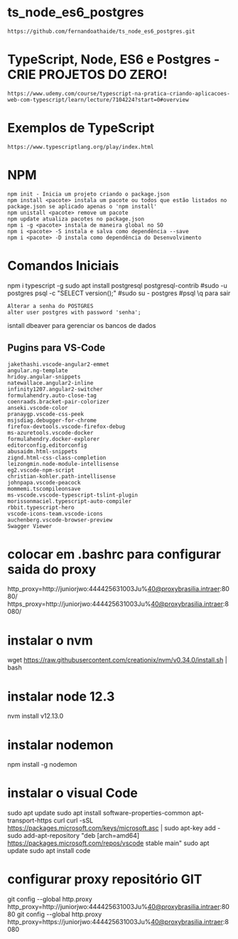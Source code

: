 # ts_node_es6_postgres
    https://github.com/fernandoathaide/ts_node_es6_postgres.git

# TypeScript, Node, ES6 e Postgres - CRIE PROJETOS DO ZERO!
    https://www.udemy.com/course/typescript-na-pratica-criando-aplicacoes-web-com-typescript/learn/lecture/7104224?start=0#overview

# Exemplos de TypeScript
    https://www.typescriptlang.org/play/index.html

# NPM
    npm init - Inicia um projeto criando o package.json
    npm install <pacote> instala um pacote ou todos que estão listados no package.json se aplicado apenas o 'npm install'
    npm unistall <pacote> remove um pacote
    npm update atualiza pacotes no package.json
    npm i -g <pacote> instala de maneira global no SO
    npm i <pacote> -S instala e salva como dependência --save
    npm i <pacote> -D instala como dependência do Desenvolvimento

# Comandos Iniciais
npm i typescript -g
sudo apt install postgresql postgresql-contrib
    #sudo -u postgres psql -c "SELECT version();"
    #sudo su - postgres
    #psql
    \q para sair

    Alterar a senha do POSTGRES 
    alter user postgres with password 'senha';

isntall dbeaver para gerenciar os bancos de dados

## Pugins para VS-Code
    jakethashi.vscode-angular2-emmet
    angular.ng-template
    hridoy.angular-snippets
    natewallace.angular2-inline
    infinity1207.angular2-switcher
    formulahendry.auto-close-tag
    coenraads.bracket-pair-colorizer
    anseki.vscode-color
    pranaygp.vscode-css-peek
    msjsdiag.debugger-for-chrome
    firefox-devtools.vscode-firefox-debug
    ms-azuretools.vscode-docker
    formulahendry.docker-explorer
    editorconfig.editorconfig
    abusaidm.html-snippets
    zignd.html-css-class-completion
    leizongmin.node-module-intellisense
    eg2.vscode-npm-script
    christian-kohler.path-intellisense
    johnpapa.vscode-peacock
    mommemi.tscompileonsave
    ms-vscode.vscode-typescript-tslint-plugin
    morissonmaciel.typescript-auto-compiler
    rbbit.typescript-hero
    vscode-icons-team.vscode-icons
    auchenberg.vscode-browser-preview
    Swagger Viewer


# colocar em .bashrc para configurar saida do proxy 

http_proxy=http://juniorjwo:444425631003Ju%40@proxybrasilia.intraer:8080/
https_proxy=http://juniorjwo:444425631003Ju%40@proxybrasilia.intraer:8080/


# instalar o nvm

wget  https://raw.githubusercontent.com/creationix/nvm/v0.34.0/install.sh | bash


# instalar node 12.3

 nvm install v12.13.0


# instalar nodemon

npm install -g nodemon
	
# instalar o visual Code

sudo apt update
sudo apt install software-properties-common apt-transport-https curl
curl -sSL https://packages.microsoft.com/keys/microsoft.asc | sudo apt-key add -
sudo add-apt-repository "deb [arch=amd64] https://packages.microsoft.com/repos/vscode stable main"
sudo apt update
sudo apt install code

# configurar proxy repositório GIT

git config --global http.proxy http_proxy=http://juniorjwo:444425631003Ju%40@proxybrasilia.intraer:8080
git config --global http.proxy http_proxy=https://juniorjwo:444425631003Ju%40@proxybrasilia.intraer:8080